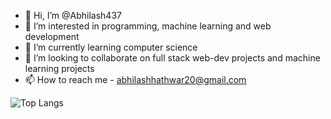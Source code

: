 - 👋 Hi, I’m @Abhilash437
- 👀 I’m interested in programming, machine learning and web development
- 🌱 I’m currently learning computer science
- 💞️ I’m looking to collaborate on full stack web-dev projects and machine learning projects
- 📫 How to reach me - abhilashhathwar20@gmail.com


![Top Langs](https://github-readme-stats.vercel.app/api/top-langs/?username=Abhilash437&layout=compact&theme=vision-friendly-dark)

<!---
Abhilash437/Abhilash437 is a ✨ special ✨ repository because its `README.md` (this file) appears on your GitHub profile.
You can click the Preview link to take a look at your changes.
--->
